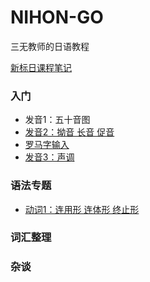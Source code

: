 # NIHON-GO

三无教师的日语教程

[新标日课程笔记](/新标日/index)

### 入门
- 发音1：五十音图
- [发音2：拗音 长音 促音](/入门/发音2)
- [罗马字输入](/入门/输入)
- [发音3：声调](/入门/声调)

### 语法专题
- [动词1：连用形 连体形 终止形](/语法/动词1)

### 词汇整理

### 杂谈